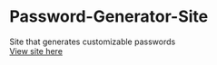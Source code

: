 # Password-Generator-Site
Site that generates customizable passwords
<br>
<a href="https://htmlpreview.github.io/?https://github.com/Shaunfoo560/Password-Generator-Site/blob/main/index.html" title="View site here">View site here</a>
